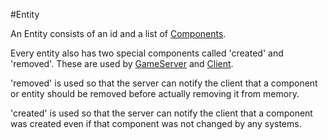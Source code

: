 #Entity

An Entity consists of an id and a list of [Components](Componets/Components.md). 

Every entity also has two special components called 'created' and 'removed'. These are used by [GameServer](../GameServer.md) and [Client](Client/Client.md).

'removed' is used so that the server can notify the client that a component or entity should be removed before actually removing it from memory.

'created' is used so that the server can notify the client that a component was created even if that component was not changed by any systems.